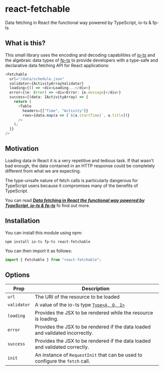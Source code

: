 # react-fetchable

Data fetching in React the functional way powered by TypeScript, io-ts &amp; fp-ts

## What is this?

This small library uses the encoding and decoding capabilities of [io-ts](https://github.com/gcanti/io-ts) and the algebraic data types of [fp-ts](https://github.com/gcanti/fp-ts) to provide developers with a type-safe and declarative data fetching API for React applications:

```ts
<Fetchable
  url="/data/schedule.json"
  validator={ActivityArrayValidator}
  loading={() => <div>Loading...</div>}
  error={(e: Error) => <div>Error: {e.message}</div>}
  success={(data: IActivityArray) => {
    return (
      <Table
        headers={["Time", "Activity"]}
        rows={data.map(a => [`${a.startTime}`, a.title])}
      />
    );
  }}
/>
```

## Motivation

Loading data in React it is a very repetitive and tedious task. If that wasn't bad enough, the data contained in an HTTP response could be completely different from what we are expecting. 

The type-unsafe nature of fetch calls is particularly dangerous for TypeScript users because it compromises many of the benefits of TypeScript.

You can read [***Data fetching in React the functional way powered by TypeScript, io-ts & fp-ts***](https://dev.to/remojansen/data-fetching-in-react-the-functional-way-powered-by-typescript-io-ts--fp-ts-ojf) fo find out more.

## Installation

You can install this module using npm:

```
npm install io-ts fp-ts react-fetchable
```

You can then import it as follows:

```ts
import { Fetchable } from "react-fetchable";
```

## Options

| Prop        | Description                                                                           |
|-------------|---------------------------------------------------------------------------------------|
| `url`       | The URI of the resource to be loaded                                                  |
| `validator` | A value of the io-ts type [`Type<A, O, I>`](https://github.com/gcanti/io-ts#the-idea) |
| `loading`   | Provides the JSX to be rendered while the resource is loading.                        |
| `error`     | Provides the JSX to be rendered if the data loaded and validated incorrectly.         |
| `success`   | Provides the JSX to be rendered if the data loaded and validated correctly.           |
| `init`      | An instance of `RequestInit` that can be used to configure the `fetch` call.          |
